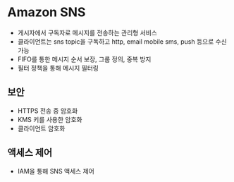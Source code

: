 # Amazon SNS

- 게시자에서 구독자로 메시지를 전송하는 관리형 서비스
- 클라이언트는 sns topic을 구독하고 http, email mobile sms, push 등으로 수신 가능
- FIFO를 통한 메시지 순서 보장, 그룹 정의, 중복 방지
- 필터 정책을 통해 메시지 필터링

## 보안

- HTTPS 전송 중 암호화
- KMS 키를 사용한 암호화
- 클라이언트 암호화

## 액세스 제어

- IAM을 통해 SNS 액세스 제어
